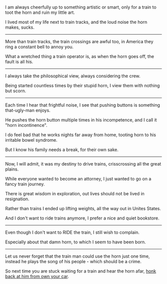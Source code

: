 I am always cheerfully up to something artistic or smart,
only for a train to toot the horn and ruin my little art.

I lived most of my life next to train tracks,
and the loud noise the horn makes, sucks.

---

More than train tracks, the train crossings are awful too,
in America they ring a constant bell to annoy you.

What a wretched thing a train operator is,
as when the horn goes off, the fault is all his.

---

I always take the philosophical view,
always considering the crew.

Being started countless times by their stupid horn,
I view them with nothing but scorn.

---

Each time I hear that frightful noise,
I see that pushing buttons is something that-ugly-man enjoys.

He pushes the horn button multiple times in his incompetence,
and I call it "horn incontinence".

I do feel bad that he works nights far away from home,
tooting horn to his irritable bowel syndrome.

But I know his family needs a break,
for their own sake.

---

Now, I will admit, it was my destiny to drive trains,
crisscrossing all the great plains.

While everyone wanted to become an attorney,
I just wanted to go on a fancy train journey.

There is great wisdom in exploration,
out lives should not be lived in resignation.

Rather than trains I ended up lifting weights,
all the way out in Unites States.

And I don't want to ride trains anymore,
I prefer a nice and quiet bookstore.

---

Even though I don't want to RIDE the train,
I still wish to complain.

Especially about that damn horn,
to which I seem to have been born.

---

Let us never forget that the train man could use the horn just one time,
instead he plays the song of his people - which should be a crime.

So next time you are stuck waiting for a train and hear the horn afar,
[honk back at him from own your car][1].

[1]: /audio/train.mp3
